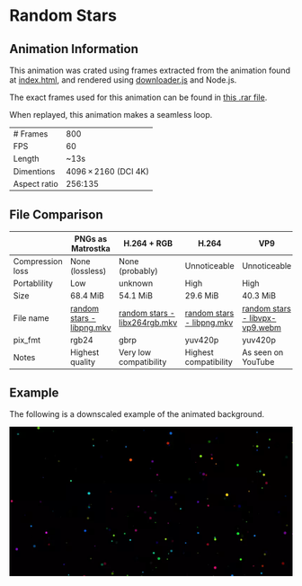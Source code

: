 # Random Stars
## Animation Information

This animation was crated using frames extracted from the animation found at [index.html](./index.html), and rendered using [downloader.js](./downloader.js) and Node.js.

The exact frames used for this animation can be found in [this .rar file](./random%20stars%20-%20raw%20frames.rar).

When replayed, this animation makes a seamless loop.

| | |
|---|---|
| # Frames | 800 |
| FPS | 60 |
| Length | ~13s |
| Dimentions | 4096 × 2160 (DCI 4K) |
| Aspect ratio | 256:135 |

## File Comparison

|                  | PNGs as Matrostka | H.264 + RGB            | H.264                 | VP9                |
|------------------|-------------------|------------------------|-----------------------|--------------------|
| Compression loss | None (lossless)   | None (probably)        | Unnoticeable          | Unnoticeable       |
| Portablility     | Low               | unknown                | High                  | High               |
| Size             | 68.4 MiB          | 54.1 MiB               | 29.6 MiB              | 40.3 MiB           |
| File name        | [random stars - libpng.mkv](./random%20stars%20-%20libpng.mkv) | [random stars - libx264rgb.mkv](random%20stars%20-%20libx264rgb.mkv) | [random stars - libpng.mkv](random%20stars%20-%20libx264.mp4) | [random stars - libvpx-vp9.webm](random%20stars%20-%20libvpx-vp9.webm) |
| pix_fmt          | rgb24             | gbrp                   | yuv420p               | yuv420p            |
| Notes            | Highest quality   | Very low compatibility | Highest compatibility | As seen on YouTube |

## Example

The following is a downscaled example of the animated background.

![Random Stars](random%20stars%20-%20example.webp)